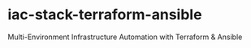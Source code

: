 # iac-stack-terraform-ansible
Multi-Environment Infrastructure Automation with Terraform &amp; Ansible
